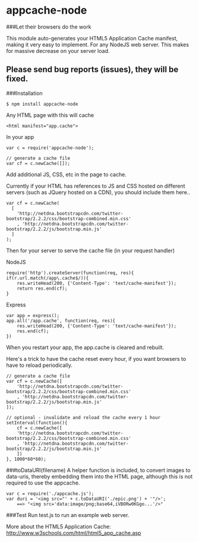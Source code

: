 appcache-node
=============
   
###Let their browsers do the work

This module auto-generates your HTML5 Application Cache manifest, making it very easy to implement.  For any NodeJS web server.  This makes for massive decrease on your server load.  

## Please send bug reports (issues), they will be fixed.

###Installation
````
$ npm install appcache-node
````

Any HTML page with this will cache
````  
<html manifest="app.cache"> 
````

In your app
````
var c = require('appcache-node');

// generate a cache file
var cf = c.newCache([]);
````

Add additional JS, CSS, etc in the page to cache.    

Currently if your HTML has references to JS and CSS hosted on different servers
(such as JQuery hosted on a CDN), you should include them here..

````
var cf = c.newCache(
  [
	'http://netdna.bootstrapcdn.com/twitter-bootstrap/2.2.2/css/bootstrap-combined.min.css'
	, 'http://netdna.bootstrapcdn.com/twitter-bootstrap/2.2.2/js/bootstrap.min.js'
  ]
);
````

Then for your server to serve the cache file (in your request handler)

NodeJS
````
require('http').createServer(function(req, res){
if(r.url.match(/app\.cache$/)){
	res.writeHead(200, {'Content-Type': 'text/cache-manifest'});
	return res.end(cf);
}
````

Express
````
var app = express();
app.all('/app.cache', function(req, res){
    res.writeHead(200, {'Content-Type': 'text/cache-manifest'});
    res.end(cf);
})
````

When you restart your app, the app.cache is cleared and rebuilt.    

Here's a trick to have the cache reset every hour, if you want browsers to have to reload periodically.
````
// generate a cache file
var cf = c.newCache([
	'http://netdna.bootstrapcdn.com/twitter-bootstrap/2.2.2/css/bootstrap-combined.min.css'
	, 'http://netdna.bootstrapcdn.com/twitter-bootstrap/2.2.2/js/bootstrap.min.js'
]);

// optional - invalidate and reload the cache every 1 hour
setInterval(function(){
	cf = c.newCache([
	'http://netdna.bootstrapcdn.com/twitter-bootstrap/2.2.2/css/bootstrap-combined.min.css'
	, 'http://netdna.bootstrapcdn.com/twitter-bootstrap/2.2.2/js/bootstrap.min.js'
	])
}, 1000*60*60);
````

###toDataURI(filename)
A helper function is included, to convert images to data-uris, thereby embedding them into the HTML page, although this is not required to use the appcache.
````
var c = require('./appcache.js');
var duri = '<img src="' + c.toDataURI('./epic.png') + '"/>';
	==> "<img src='data:image/png;base64,iVBORw0KGgo...'/>"
````

###Test
Run test.js to run an example web server.

More about the HTML5 Application Cache:    
http://www.w3schools.com/html/html5_app_cache.asp
